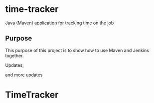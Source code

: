 # time-tracker
Java (Maven) application for tracking time on the job

## Purpose

This purpose of this project is to show how to use Maven and Jenkins together.

Updates, 

and more updates
# TimeTracker
